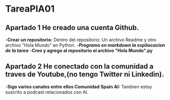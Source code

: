 # TareaPIA01
## Apartado 1 He creado una cuenta  Github.
-**Crear un repositorio:**
Dentro del repositorio: Un archivo Readme y otro archivo "Hola Mundo" en Python.
-***Programo en markdown la expliocacion de la tarea***
-****Creo y agrego al repositorio el archivo "Hola Mundo".py****
## Apartado 2 He conectado con la comunidad a traves de Youtube,(no tengo Twitter ni Linkedin).
-**Sigo varios canales entre ellos Comunidad Spain AI:**
Tambien estoy suscrito a podcast relacionados con AI.
